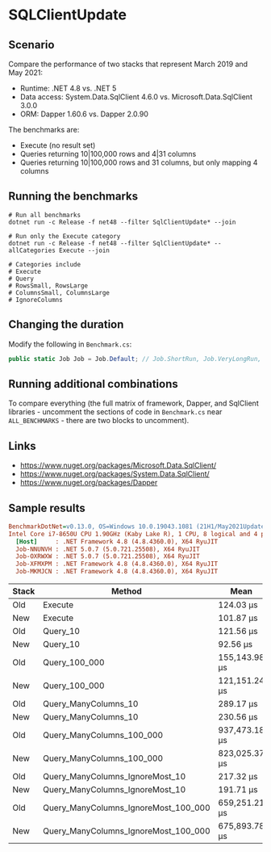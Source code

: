 # SQLClientUpdate

## Scenario

Compare the performance of two stacks that represent March 2019 and May 2021:

- Runtime: .NET 4.8 vs. .NET 5
- Data access: System.Data.SqlClient 4.6.0 vs. Microsoft.Data.SqlClient 3.0.0
- ORM: Dapper 1.60.6 vs. Dapper 2.0.90

The benchmarks are:

- Execute (no result set)
- Queries returning 10|100,000 rows and 4|31 columns
- Queries returning 10|100,000 rows and 31 columns, but only mapping 4 columns

## Running the benchmarks

```shell
# Run all benchmarks
dotnet run -c Release -f net48 --filter SqlClientUpdate* --join

# Run only the Execute category
dotnet run -c Release -f net48 --filter SqlClientUpdate* --allCategories Execute --join

# Categories include
# Execute
# Query
# RowsSmall, RowsLarge
# ColumnsSmall, ColumnsLarge
# IgnoreColumns
```

## Changing the duration

Modify the following in `Benchmark.cs`:

```csharp
public static Job Job = Job.Default; // Job.ShortRun, Job.VeryLongRun, etc.
```

## Running additional combinations

To compare everything (the full matrix of framework, Dapper, and SqlClient libraries - uncomment the sections of code in `Benchmark.cs` near `ALL_BENCHMARKS` - there are two blocks to uncomment).

## Links

- https://www.nuget.org/packages/Microsoft.Data.SqlClient/
- https://www.nuget.org/packages/System.Data.SqlClient/
- https://www.nuget.org/packages/Dapper

## Sample results

```ini
BenchmarkDotNet=v0.13.0, OS=Windows 10.0.19043.1081 (21H1/May2021Update)
Intel Core i7-8650U CPU 1.90GHz (Kaby Lake R), 1 CPU, 8 logical and 4 physical cores
  [Host]     : .NET Framework 4.8 (4.8.4360.0), X64 RyuJIT
  Job-NNUNVH : .NET 5.0.7 (5.0.721.25508), X64 RyuJIT
  Job-OXRWXW : .NET 5.0.7 (5.0.721.25508), X64 RyuJIT
  Job-XFMXPM : .NET Framework 4.8 (4.8.4360.0), X64 RyuJIT
  Job-MKMJCN : .NET Framework 4.8 (4.8.4360.0), X64 RyuJIT
```

| Stack | Method                               | Mean          | StdDev        | Allocated     |
| ----- | ------------------------------------ | ------------- | ------------- | ------------- |
| Old   | Execute                              | 124.03 μs     | 3.165 μs      | 933 B         |
| New   | Execute                              | 101.87 μs     | 1.317 μs      | 576 B         |
| Old   | Query_10                             | 121.56 μs     | 4.090 μs      | 4,992 B       |
| New   | Query_10                             | 92.56 μs      | 1.996 μs      | 3,983 B       |
| Old   | Query_100_000                        | 155,143.98 μs | 2,221.016 μs  | 18,951,408 B  |
| New   | Query_100_000                        | 121,151.24 μs | 2,912.253 μs  | 16,492,605 B  |
| Old   | Query_ManyColumns_10                 | 289.17 μs     | 15.380 μs     | 24,789 B      |
| New   | Query_ManyColumns_10                 | 230.56 μs     | 23.728 μs     | 21,081 B      |
| Old   | Query_ManyColumns_100_000            | 937,473.18 μs | 39,480.192 μs | 109,737,680 B |
| New   | Query_ManyColumns_100_000            | 823,025.37 μs | 13,220.497 μs | 106,841,600 B |
| Old   | Query_ManyColumns_IgnoreMost_10      | 217.32 μs     | 27.113 μs     | 15,720 B      |
| New   | Query_ManyColumns_IgnoreMost_10      | 191.71 μs     | 6.891 μs      | 12,047 B      |
| Old   | Query_ManyColumns_IgnoreMost_100_000 | 659,251.21 μs | 7,667.372 μs  | 18,968,848 B  |
| New   | Query_ManyColumns_IgnoreMost_100_000 | 675,893.78 μs | 29,096.822 μs | 16,501,008 B  |
